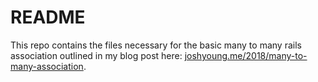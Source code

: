 # README

This repo contains the files necessary for the basic many to many rails association outlined in my blog post here: <a href='joshyoung.me/2018/many-to-many-association'>joshyoung.me/2018/many-to-many-association</a>.